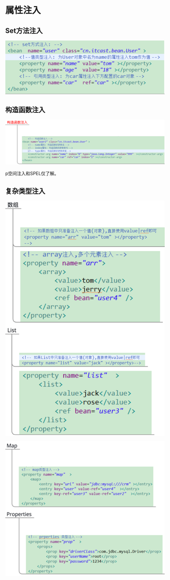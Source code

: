 # 属性注入

## Set方法注入

![](../../../.gitbook/assets/image%20%28101%29.png)

## 构造函数注入

![](../../../.gitbook/assets/image%20%2819%29.png)

p空间注入和SPEL仅了解。

## 复杂类型注入

![](../../../.gitbook/assets/image%20%2896%29.png)

![](../../../.gitbook/assets/image%20%28117%29.png)


